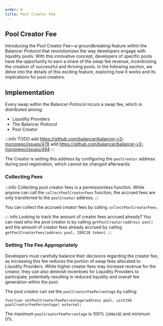 ```yaml
---
order: 6
title: Pool Creator Fee
---
```

## Pool Creator Fee

Introducing the Pool Creator Fee—a groundbreaking feature within the Balancer Protocol that revolutionizes the way developers engage with liquidity pools. With this innovative concept, developers of specific pools have the opportunity to earn a share of the swap fee revenue, incentivizing the creation of successful and thriving pools. In the following section, we delve into the details of this exciting feature, exploring how it works and its implications for pool creators.

## Implementation

Every swap within the Balancer Protocol incurs a swap fee, which is distributed among:
* Liquidity Providers
* The Balancer Protocol
* Pool Creator

:::info TODO
add https://github.com/balancer/balancer-v3-monorepo/issues/478
add https://github.com/balancer/balancer-v3-monorepo/issues/494
:::

The Creator is setting this address by configuring the `poolCreator` address during pool registration, which cannot be changed afterwards.

### Collecting Fees

:::info
Collecting pool creator fees is a permissionless function. While anyone can call the `collectPoolCreatorFees` function, the accrued fees are only transferred to the `poolCreator` address.
:::

You can collect the accrued creator fees by calling `collectPoolCreatorFees`.

::: info Looking to track the amount of creator fees accrued already?
You can read who the pool creator is by  calling `getPoolCreator(address pool)` and the amount of creator fees already accrued by calling `getPoolCreatorFees(address pool, IERC20 token)`.
:::

### Setting The Fee Appropriately

Developers must carefully balance their decisions regarding the creator fee, as increasing this fee reduces the portion of swap fees allocated to Liquidity Providers. While higher creator fees may increase revenue for the creator, they can also diminish incentives for Liquidity Providers to participate, potentially resulting in reduced liquidity and overall fee generation within the pool.

The pool creator can set the `poolCreatorFeePercentage` by calling:
```solidity
function setPoolCreatorFeePercentage(address pool, uint256 poolCreatorFeePercentage) external;
```
The maximum `poolCreatorFeePercentage` is 100% (`100e18`) and minimum 0%.